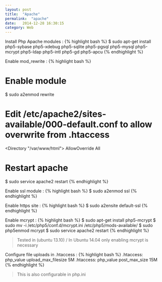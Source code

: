 ```yaml
---
layout: post
title:  "Apache"
permalink:  "apache"
date:   2014-12-28 16:30:15
category: Web
---
```

Install Php Apache modules
: {% highlight bash %}
$ sudo apt-get install php5-sybase php5-xdebug php5-sqlite php5-pgsql php5-mysql php5-mcrypt php5-ldap php5-intl php5-gd php5-apcu
{% endhighlight %}

    
Enable mod_rewrite 
: {% highlight bash %}
# Enable module
$ sudo a2enmod rewrite
# Edit /etc/apache2/sites-available/000-default.conf to allow overwrite from .htaccess
<Directory "/var/www/html">
        AllowOverride All
</Directory>
# Restart apache
$ sudo service apache2 restart
{% endhighlight %}

Enable ssl module
: {% highlight bash %}
$ sudo a2enmod ssl
{% endhighlight %}
    
Enable https site
: {% highlight bash %}
$ sudo a2ensite default-ssl
{% endhighlight %}

Enable mcrypt 
: {% highlight bash %}
$ sudo apt-get install php5-mcrypt
$ sudo mv -i /etc/php5/conf.d/mcrypt.ini /etc/php5/mods-available/
$ sudo php5enmod mcrypt
$ sudo service apache2 restart
{% endhighlight %}

> Tested in (ubuntu 13.10) / In Ubuntu 14.04 only enabling mcrypt is necessary

Configure file uploads in .htaccess
: {% highlight bash %}
.htaccess: php_value  upload_max_filesize  5M
.htaccess: php_value  post_max_size  15M
{% endhighlight %}
    
> This is also configurable in php.ini

